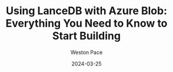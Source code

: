 ---
title: "Using LanceDB with Azure Blob: Everything You Need to Know to Start Building"
date: 2024-03-25
draft: false
featured: false
image: /assets/blog/using-lancedb-with-azure-blob-everything-you-need-to-know-to-start-building-12/using-lancedb-with-azure-blob-everything-you-need-to-know-to-start-building-12.png
description: "Explore using LanceDB with Azure Blob: everything you need to know to start building with practical insights and expert guidance from the LanceDB team."
author: Weston Pace
--- 